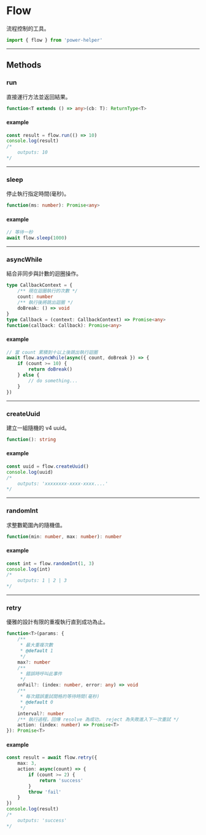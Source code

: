 # Flow

流程控制的工具。

```ts
import { flow } from 'power-helper'
```

---

## Methods

### run

直接運行方法並返回結果。

```ts
function<T extends () => any>(cb: T): ReturnType<T> 
```

#### example

```ts
const result = flow.run(() => 10)
console.log(result)
/*
    outputs: 10
*/
```

---

### sleep

停止執行指定時間(毫秒)。

```ts
function(ms: number): Promise<any>
```

#### example

```ts
// 等待一秒
await flow.sleep(1000)
```

---

### asyncWhile

結合非同步與計數的迴圈操作。

```ts
type CallbackContext = {
    /** 現在迴圈執行的次數 */
    count: number
    /** 執行後將跳出迴圈 */
    doBreak: () => void
}
type Callback = (context: CallbackContext) => Promise<any>
function(callback: Callback): Promise<any>
```

#### example

```ts
// 當 count 累積到十以上後跳出執行迴圈
await flow.asyncWhile(async({ count, doBreak }) => {
    if (count >= 10) {
        return doBreak()
    } else {
        // do something...
    }
})
```

---

### createUuid

建立一組隨機的 v4 uuid。

```ts
function(): string
```

#### example

```ts
const uuid = flow.createUuid()
console.log(uuid)
/*
    outputs: 'xxxxxxxx-xxxx-xxxx....'
*/
```

---

### randomInt

求整數範圍內的隨機值。

```ts
function(min: number, max: number): number
```

#### example

```ts
const int = flow.randomInt(1, 3)
console.log(int)
/*
    outputs: 1 | 2 | 3
*/
```

---

### retry

優雅的設計有限的重複執行直到成功為止。

```ts
function<T>(params: {
    /**
     * 最大重複次數
     * @default 1
     */
    max?: number
    /**
     * 錯誤時呼叫此事件
     */
    onFail?: (index: number, error: any) => void
    /**
     * 每次錯誤重試間格的等待時間(毫秒)
     * @default 0
     */
    interval?: number
    /** 執行過程，回傳 resolve 為成功， reject 為失敗進入下一次重試 */
    action: (index: number) => Promise<T>
}): Promise<T>
```

#### example

```ts
const result = await flow.retry({
    max: 3,
    action: async(count) => {
        if (count >= 2) {
            return 'success'
        }
        throw 'fail'
    }
})
console.log(result)
/*
    outputs: 'success'
*/
```
